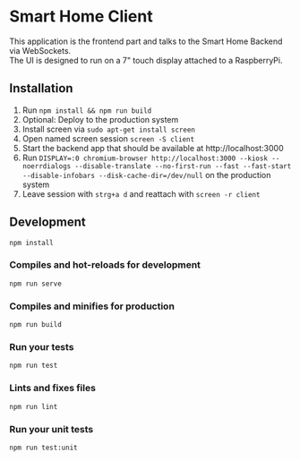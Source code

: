 # Smart Home Client 

This application is the frontend part and talks to the Smart Home Backend via WebSockets.  
The UI is designed to run on a 7" touch display attached to a RaspberryPi.

## Installation

1. Run ``npm install && npm run build``
1. Optional: Deploy to the production system
1. Install screen via ``sudo apt-get install screen``
1. Open named screen session ``screen -S client``
1. Start the backend app that should be available at http://localhost:3000
1. Run ``DISPLAY=:0 chromium-browser http://localhost:3000 --kiosk --noerrdialogs --disable-translate --no-first-run --fast --fast-start --disable-infobars --disk-cache-dir=/dev/null`` on the production system
1. Leave session with ``strg+a d`` and reattach with ``screen -r client``

## Development

```
npm install
```

### Compiles and hot-reloads for development
```
npm run serve
```

### Compiles and minifies for production
```
npm run build
```

### Run your tests
```
npm run test
```

### Lints and fixes files
```
npm run lint
```

### Run your unit tests
```
npm run test:unit
```
